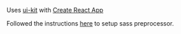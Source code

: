 Uses [ui-kit](https://github.com/govau/uikit) with [Create React App](https://github.com/facebookincubator/create-react-app)

Followed the instructions [here](https://github.com/facebookincubator/create-react-app/blob/master/packages/react-scripts/template/README.md#adding-a-css-preprocessor-sass-less-etc) to setup sass preprocessor.  
